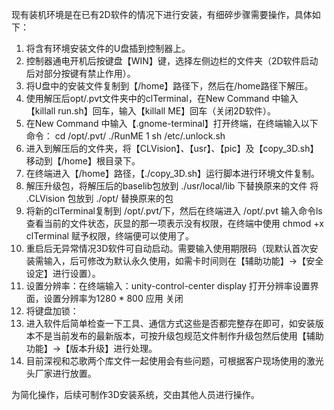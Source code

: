 现有装机环境是在已有2D软件的情况下进行安装，有细碎步骤需要操作，具体如下：
1.	将含有环境安装文件的U盘插到控制器上。
2.	控制器通电开机后按键盘【WIN】键，选择左侧边栏的文件夹（2D软件启动后对部分按键有禁止作用）。
3.	将U盘中的安装文件复制到【/home】路径下，然后在/home路径下解压。
4.	使用解压后opt/.pvt文件夹中的clTerminal，在New Command 中输入【killall run.sh】回车，输入【killall ME】回车（关闭2D软件）。
5.	在New Command 中输入【.gnome-terminal】打开终端，在终端输入以下命令：
      cd /opt/.pvt/
      ./RunME 1
      sh /etc/.unlock.sh
6.	进入到解压后的文件夹，将【CLVision】、【usr】、【pic】及【copy_3D.sh】移动到【/home】根目录下。
7.	在终端进入【/home】路径，【./copy_3D.sh】运行脚本进行环境文件复制。
8.	解压升级包，将解压后的baselib包放到 ./usr/local/lib 下替换原来的文件
                       将 .CLVision 包放到 ./opt/ 替换原来的包
9.	将新的clTerminal复制到  /opt/.pvt/下，然后在终端进入 /opt/.pvt   输入命令ls查看当前的文件状态，灰显的那一项表示没有权限，在终端中使用 chmod +x clTerminal 赋予权限，终端便可以使用了。
10.	重启后无异常情况3D软件可自动启动。需要输入使用期限码（现默认首次安装需输入，后可修改为默认永久使用，如需卡时间则在【辅助功能】->【安全设定】进行设置）。
11.	设置分辨率：在终端输入：unity-control-center display  打开分辨率设置界面，设置分辨率为1280 * 800 应用 关闭
12.	将键盘加锁：
13.	进入软件后简单检查一下工具、通信方式这些是否都完整存在即可，如安装版本不是当前发布的最新版本，可按升级包规范文件制作升级包然后使用【辅助功能】->【版本升级】进行处理。
14.	目前深视和芯歌两个库文件一起使用会有些问题，可根据客户现场使用的激光头厂家进行放置。


为简化操作，后续可制作3D安装系统，交由其他人员进行操作。
